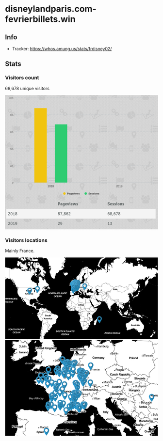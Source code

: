 # disneylandparis.com-fevrierbillets.win

## Info

- Tracker: https://whos.amung.us/stats/frdisney02/

## Stats

### Visitors count

68,678 unique visitors

![](./stats/screenshot-whos.amung.us-2020.04.21-00_18_29.png)

### Visitors locations

Mainly France.

![](./stats/screenshot-whos.amung.us-2020.04.21-00_18_44.png)
![](./stats/screenshot-whos.amung.us-2020.04.21-00_18_53.png)
